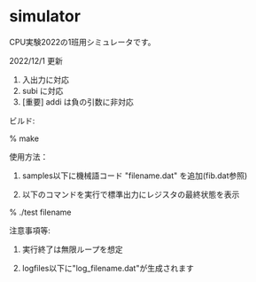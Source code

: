 # simulator
CPU実験2022の1班用シミュレータです。

2022/12/1 更新
1. 入出力に対応
2. subi に対応
3. [重要] addi は負の引数に非対応

ビルド:

% make

使用方法：

1. samples以下に機械語コード "filename.dat" を追加(fib.dat参照)

2. 以下のコマンドを実行で標準出力にレジスタの最終状態を表示

% ./test filename

注意事項等:

1. 実行終了は無限ループを想定

2. logfiles以下に"log_filename.dat"が生成されます
